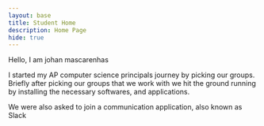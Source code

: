 ```yaml
---
layout: base
title: Student Home 
description: Home Page
hide: true
---
```


Hello, I am johan mascarenhas 

I started my AP computer science principals journey by picking our groups. Briefly after picking our groups that we work with we hit the ground running by installing the necessary softwares, and applications.

We were also asked to join a communication application, also known as Slack 
